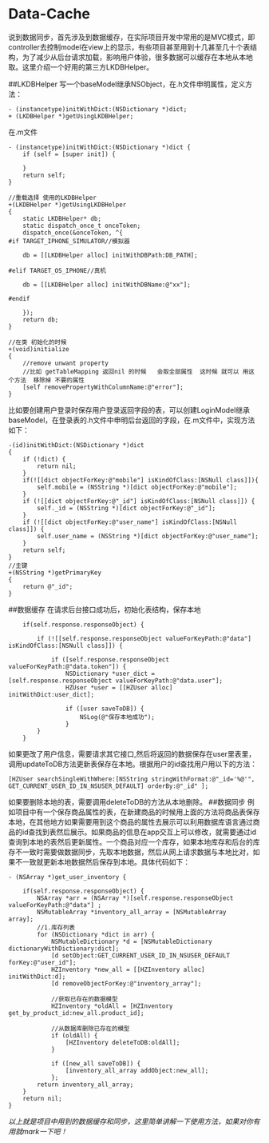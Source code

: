 # Data-Cache
说到数据同步，首先涉及到数据缓存，在实际项目开发中常用的是MVC模式，即controller去控制model在view上的显示，有些项目甚至用到十几甚至几十个表结构，为了减少从后台请求加载，影响用户体验，很多数据可以缓存在本地从本地取。这里介绍一个好用的第三方LKDBHelper。

##LKDBHelper
写一个baseModel继承NSObject，在.h文件申明属性，定义方法：
```
- (instancetype)initWithDict:(NSDictionary *)dict;
+ (LKDBHelper *)getUsingLKDBHelper;
```  
在.m文件
```
- (instancetype)initWithDict:(NSDictionary *)dict {
    if (self = [super init]) {
        
    }
    return self;
}

//重载选择 使用的LKDBHelper
+(LKDBHelper *)getUsingLKDBHelper
{
    static LKDBHelper* db;
    static dispatch_once_t onceToken;
    dispatch_once(&onceToken, ^{
#if TARGET_IPHONE_SIMULATOR//模拟器
        
    db = [[LKDBHelper alloc] initWithDBPath:DB_PATH];
        
#elif TARGET_OS_IPHONE//真机
        
    db = [[LKDBHelper alloc] initWithDBName:@"xx"];
        
#endif
        
    });
    return db;
}

//在类 初始化的时候
+(void)initialize
{
    //remove unwant property
    //比如 getTableMapping 返回nil 的时候   会取全部属性  这时候 就可以 用这个方法  移除掉 不要的属性
    [self removePropertyWithColumnName:@"error"];
}
```
比如要创建用户登录时保存用户登录返回字段的表，可以创建LoginModel继承baseModel，在登录表的.h文件中申明后台返回的字段，在.m文件中，实现方法如下：
```
-(id)initWithDict:(NSDictionary *)dict
{
    if (!dict) {
        return nil;
    }
    if(![[dict objectForKey:@"mobile"] isKindOfClass:[NSNull class]]){
        self.mobile = (NSString *)[dict objectForKey:@"mobile"];
    }
    if (![[dict objectForKey:@"_id"] isKindOfClass:[NSNull class]]) {
        self._id = (NSString *)[dict objectForKey:@"_id"];
    }
    if (![[dict objectForKey:@"user_name"] isKindOfClass:[NSNull class]]) {
        self.user_name = (NSString *)[dict objectForKey:@"user_name"];
    }
    return self;
}
//主键
+(NSString *)getPrimaryKey
{
    return @"_id";
}
```

##数据缓存
在请求后台接口成功后，初始化表结构，保存本地
```
    if(self.response.responseObject) {
        
        if (![[self.response.responseObject valueForKeyPath:@"data"] isKindOfClass:[NSNull class]]) {
            
            if ([self.response.responseObject valueForKeyPath:@"data.token"]) {
                NSDictionary *user_dict = [self.response.responseObject valueForKeyPath:@"data.user"];
                HZUser *user = [[HZUser alloc] initWithDict:user_dict];
                
                if ([user saveToDB]) {
                    NSLog(@"保存本地成功");
                }
        }
    }
```
如果更改了用户信息，需要请求其它接口,然后将返回的数据保存在user里表里，调用updateToDB方法更新表保存在本地。根据用户的id查找用户用以下的方法：
```
[HZUser searchSingleWithWhere:[NSString stringWithFormat:@"_id='%@'", GET_CURRENT_USER_ID_IN_NSUSER_DEFAULT] orderBy:@"_id" ];
```
如果要删除本地的表，需要调用deleteToDB的方法从本地删除。
##数据同步
例如项目中有一个保存商品属性的表，在新建商品的时候用上面的方法将商品表保存本地，在其他地方如果需要用到这个商品的属性去展示可以利用数据库语言通过商品的id查找到表然后展示。如果商品的信息在app交互上可以修改，就需要通过id查询到本地的表然后更新属性。一个商品对应一个库存，如果本地库存和后台的库存不一致时需要做数据同步，先取本地数据，然后从网上请求数据与本地比对，如果不一致就更新本地数据然后保存到本地。具体代码如下：
```
- (NSArray *)get_user_inventory {  

    if(self.response.responseObject) {       
        NSArray *arr = (NSArray *)[self.response.responseObject valueForKeyPath:@"data"] ;
        NSMutableArray *inventory_all_array = [NSMutableArray array];        
        //1.库存列表
        for (NSDictionary *dict in arr) {
            NSMutableDictionary *d = [NSMutableDictionary dictionaryWithDictionary:dict];            
            [d setObject:GET_CURRENT_USER_ID_IN_NSUSER_DEFAULT forKey:@"user_id"];            
            HZInventory *new_all = [[HZInventory alloc] initWithDict:d];            
            [d removeObjectForKey:@"inventory_array"]; 
           
            //获取已存在的数据模型
            HZInventory *oldAll = [HZInventory get_by_product_id:new_all.product_id]; 
           
            //从数据库删除已存在的模型
            if (oldAll) {
                [HZInventory deleteToDB:oldAll];
            }
                        
            if ([new_all saveToDB]) {
                [inventory_all_array addObject:new_all];
            };            
        return inventory_all_array;
    }
    return nil;
}
```
*以上就是项目中用到的数据缓存和同步，这里简单讲解一下使用方法，如果对你有用就mark一下吧！*

